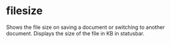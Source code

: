 # filesize
Shows the file size on saving a document or switching to another document. Displays the size of the file in KB in statusbar.
